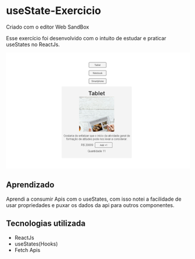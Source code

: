# useState-Exercicio
Criado com o editor Web SandBox

<p>
  Esse exercício foi desenvolvido com o intuito de estudar e praticar useStates no ReactJs.
</p>

<img src="./useState.png" />

## Aprendizado
<p>Aprendi a consumir Apis com o useStates, com isso notei a facilidade de usar propriedades e puxar os 
dados da api para outros componentes.</p>

## Tecnologias utilizada
- ReactJs
- useStates(Hooks)
- Fetch Apis
